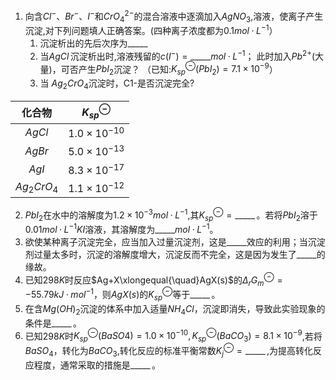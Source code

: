 1. 向含$Cl^-、Br^-、I^-$和$CrO_4^{2-}$的混合溶液中逐滴加入$AgNO_3$,溶液，使离子产生沉淀,对下列问题填人正确答案。(四种离子浓度都为$0.1mol·L^{-1}$）
	1. 沉淀析出的先后次序为$\_\_\_\_\_$
	2. 当$AgCl\,$沉淀析出时,溶液残留的$c(I^-)=\_\_\_\_\_mol·L^{-1}$；
	此时加入$Pb^{2+}$(大量)，可否产生$PbI_2$沉淀？
	（已知:$K_{sp}^{\ominus}(PbI_2)=7.1×10^{-9}$）
	3. 当 $Ag_2CrO_4$沉淀时，C1-是否沉淀完全?

|   化合物    | $K_{sp}^{\ominus}$ |
|:-----------:|:------------------:|
|   $AgCl$    |   $1.0×10^{-10}$   |
|   $AgBr$    |   $5.0×10^{-13}$   |
|    $AgI$    |   $8.3×10^{-17}$   |
| $Ag_2CrO_4$ |   $1.1×10^{-12}$   |

2. $PbI_2$在水中的溶解度为$1.2×10^{-3}mol·L^{-1}$,其$K_{sp}^{\ominus}=\_\_\_\_\_\,$。若将$PbI_2$溶于$0.01mol·L^{-1}KI$溶液，其溶解度为$\_\_\_\_\_mol·L^{-1}$。
3. 欲使某种离子沉淀完全，应当加入过量沉淀剂，这是$\_\_\_\_\_$效应的利用；当沉淀剂过量太多时，沉淀的溶解度增大，沉淀反而不完全，这是因为发生了$\_\_\_\_\_$的缘故。
4. 已知$298K$时反应$Ag+X\xlongequal{\quad}AgX(s)$的$\Delta_rG_m^\ominus=-55.79kJ·mol^{-1}$，则$AgX(s)$的$K_{sp}^{\ominus}$等于$\_\_\_\_\_\,$。
5. 在含$Mg(OH)_2$沉淀的体系中加入适量$NH_4Cl$，沉淀即消失，导致此实验现象的条件是$\_\_\_\_\_\,$。
6. 已知$298K$时$K_{sp}^{\ominus}(BaSO4)=1.0×10^{-10},K_{sp}^{\ominus}(BaCO_3)=8.1×10^{-9}$,若将$BaSO_4$，转化为$BaCO_3$,转化反应的标准平衡常数$K_{j}^{\ominus}=\_\_\_\_\_\,$,为提高转化反应程度，通常采取的措施是$\_\_\_\_\_\,$。